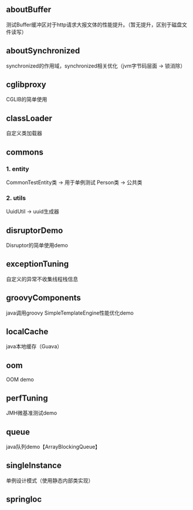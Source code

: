 ## aboutBuffer
测试Buffer缓冲区对于http请求大报文体的性能提升。（暂无提升，区别于磁盘文件读写）

## aboutSynchronized
synchronized的作用域，synchronized相关优化（jvm字节码层面 -> 锁消除）

## cglibproxy
CGLIB的简单使用

## classLoader
自定义类加载器

## commons
### 1. entity
CommonTestEntity类 -> 用于单例测试
Person类 -> 公共类

### 2. utils
UuidUtil -> uuid生成器

## disruptorDemo
Disruptor的简单使用demo

## exceptionTuning
自定义的异常不收集线程栈信息

## groovyComponents
java调用groovy SimpleTemplateEngine性能优化demo

## localCache
java本地缓存（Guava）

## oom
OOM demo

## perfTuning
JMH微基准测试demo

## queue
java队列demo【ArrayBlockingQueue】

## singleInstance
单例设计模式（使用静态内部类实现）

## springIoc


